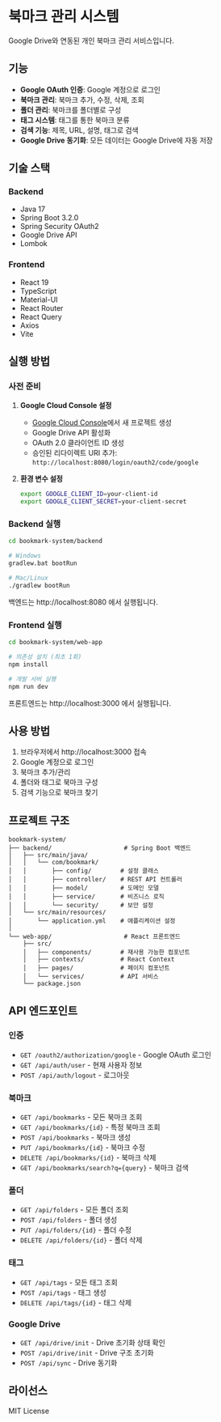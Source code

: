 # 북마크 관리 시스템

Google Drive와 연동된 개인 북마크 관리 서비스입니다.

## 기능

- **Google OAuth 인증**: Google 계정으로 로그인
- **북마크 관리**: 북마크 추가, 수정, 삭제, 조회
- **폴더 관리**: 북마크를 폴더별로 구성
- **태그 시스템**: 태그를 통한 북마크 분류
- **검색 기능**: 제목, URL, 설명, 태그로 검색
- **Google Drive 동기화**: 모든 데이터는 Google Drive에 자동 저장

## 기술 스택

### Backend
- Java 17
- Spring Boot 3.2.0
- Spring Security OAuth2
- Google Drive API
- Lombok

### Frontend
- React 19
- TypeScript
- Material-UI
- React Router
- React Query
- Axios
- Vite

## 실행 방법

### 사전 준비

1. **Google Cloud Console 설정**
   - [Google Cloud Console](https://console.cloud.google.com/)에서 새 프로젝트 생성
   - Google Drive API 활성화
   - OAuth 2.0 클라이언트 ID 생성
   - 승인된 리다이렉트 URI 추가: `http://localhost:8080/login/oauth2/code/google`

2. **환경 변수 설정**
   ```bash
   export GOOGLE_CLIENT_ID=your-client-id
   export GOOGLE_CLIENT_SECRET=your-client-secret
   ```

### Backend 실행

```bash
cd bookmark-system/backend

# Windows
gradlew.bat bootRun

# Mac/Linux
./gradlew bootRun
```

백엔드는 http://localhost:8080 에서 실행됩니다.

### Frontend 실행

```bash
cd bookmark-system/web-app

# 의존성 설치 (최초 1회)
npm install

# 개발 서버 실행
npm run dev
```

프론트엔드는 http://localhost:3000 에서 실행됩니다.

## 사용 방법

1. 브라우저에서 http://localhost:3000 접속
2. Google 계정으로 로그인
3. 북마크 추가/관리
4. 폴더와 태그로 북마크 구성
5. 검색 기능으로 북마크 찾기

## 프로젝트 구조

```
bookmark-system/
├── backend/                    # Spring Boot 백엔드
│   ├── src/main/java/
│   │   └── com/bookmark/
│   │       ├── config/        # 설정 클래스
│   │       ├── controller/    # REST API 컨트롤러
│   │       ├── model/         # 도메인 모델
│   │       ├── service/       # 비즈니스 로직
│   │       └── security/      # 보안 설정
│   └── src/main/resources/
│       └── application.yml    # 애플리케이션 설정
│
└── web-app/                    # React 프론트엔드
    ├── src/
    │   ├── components/        # 재사용 가능한 컴포넌트
    │   ├── contexts/          # React Context
    │   ├── pages/             # 페이지 컴포넌트
    │   └── services/          # API 서비스
    └── package.json
```

## API 엔드포인트

### 인증
- `GET /oauth2/authorization/google` - Google OAuth 로그인
- `GET /api/auth/user` - 현재 사용자 정보
- `POST /api/auth/logout` - 로그아웃

### 북마크
- `GET /api/bookmarks` - 모든 북마크 조회
- `GET /api/bookmarks/{id}` - 특정 북마크 조회
- `POST /api/bookmarks` - 북마크 생성
- `PUT /api/bookmarks/{id}` - 북마크 수정
- `DELETE /api/bookmarks/{id}` - 북마크 삭제
- `GET /api/bookmarks/search?q={query}` - 북마크 검색

### 폴더
- `GET /api/folders` - 모든 폴더 조회
- `POST /api/folders` - 폴더 생성
- `PUT /api/folders/{id}` - 폴더 수정
- `DELETE /api/folders/{id}` - 폴더 삭제

### 태그
- `GET /api/tags` - 모든 태그 조회
- `POST /api/tags` - 태그 생성
- `DELETE /api/tags/{id}` - 태그 삭제

### Google Drive
- `GET /api/drive/init` - Drive 초기화 상태 확인
- `POST /api/drive/init` - Drive 구조 초기화
- `POST /api/sync` - Drive 동기화

## 라이선스

MIT License